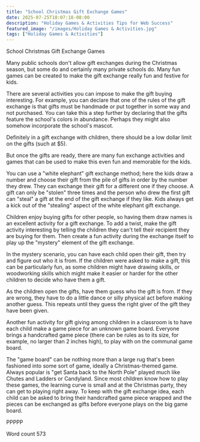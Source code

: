 ```yaml
---
title: "School Christmas Gift Exchange Games"
date: 2025-07-25T18:07:18-08:00
description: "Holiday Games & Activities Tips for Web Success"
featured_image: "/images/Holiday Games & Activities.jpg"
tags: ["Holiday Games & Activities"]
---
```


School Christmas Gift Exchange Games

Many public schools don't allow gift exchanges during the Christmas season, but some do and certainly many private schools do. Many fun games can be created to make the gift exchange really fun and festive for kids.

There are several activities you can impose to make the gift buying interesting. For example, you can declare that one of the rules of the gift exchange is that gifts must be handmade or put together in some way and not purchased. You can take this a step further by declaring that the gifts feature the school's colors in abundance. Perhaps they might also somehow incorporate the school's mascot.

Definitely in a gift exchange with children, there should be a low dollar limit on the gifts (such at $5). 

But once the gifts are ready, there are many fun exchange activities and games that can be used to make this even fun and memorable for the kids.

You can use a "white elephant" gift exchange method; here the kids draw a number and choose their gift from the pile of gifts in order by the number they drew. They can exchange their gift for a different one if they choose. A gift can only be "stolen" three times and the person who drew the first gift can "steal" a gift at the end of the gift exchange if they like. Kids always get a kick out of the "stealing" aspect of the white elephant gift exchange.

Children enjoy buying gifts for other people, so having them draw names is an excellent activity for a gift exchange. To add a twist, make the gift activity interesting by telling the children they can't tell their recipient they are buying for them. Then create a fun activity during the exchange itself to play up the "mystery" element of the gift exchange.

In the mystery scenario, you can have each child open their gift, then try and figure out who it is from. If the children were asked to make a gift, this can be particularly fun, as some children might have drawing skills, or woodworking skills which might make it easier or harder for the other children to decide who have them a gift. 

As the children open the gifts, have them guess who the gift is from. If they are wrong, they have to do a little dance or silly physical act before making another guess. This repeats until they guess the right giver of the gift they have been given.

Another fun activity for gift giving among children in a classroom is to have each child make a game piece for an unknown game board. Everyone brings a handcrafted game piece (there can be rules as to its size, for example, no larger than 2 inches high), to play with on the communal game board. 

The "game board" can be nothing more than a large rug that's been fashioned into some sort of game, ideally a Christmas-themed game. Always popular is "get Santa back to the North Pole" played much like Chutes and Ladders or Candyland. Since most children know how to play these games, the learning curve is small and at the Christmas party, they can get to playing right away. To keep with the gift exchange idea, each child can be asked to bring their handcrafted game piece wrapped and the pieces can be exchanged as gifts before everyone plays on the big game board.

PPPPP

Word count 573




